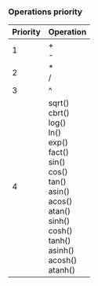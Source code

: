 ### Operations priority
Priority|Operation
-|-
1|+<br />-
2|*<br />/
3|^
4|sqrt()<br />cbrt()<br />log()<br />ln()<br />exp()<br />fact()<br />sin()<br />cos()<br />tan()<br />asin()<br />acos()<br />atan()<br />sinh()<br />cosh()<br />tanh()<br />asinh()<br />acosh()<br />atanh()
